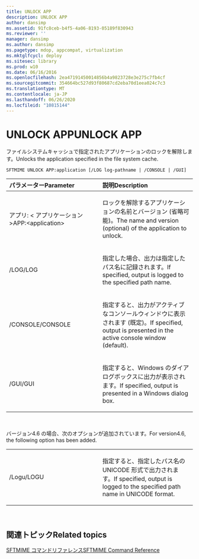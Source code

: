```yaml
---
title: UNLOCK APP
description: UNLOCK APP
author: dansimp
ms.assetid: 91fc8ceb-b4f5-4a06-8193-05189f830943
ms.reviewer: ''
manager: dansimp
ms.author: dansimp
ms.pagetype: mdop, appcompat, virtualization
ms.mktglfcycl: deploy
ms.sitesec: library
ms.prod: w10
ms.date: 06/16/2016
ms.openlocfilehash: 2ea47191450014856b4a9823728e3e275c7fb4cf
ms.sourcegitcommit: 354664bc527d93f80687cd2eba70d1eea024c7c3
ms.translationtype: MT
ms.contentlocale: ja-JP
ms.lasthandoff: 06/26/2020
ms.locfileid: "10815144"
---
```

# <span data-ttu-id="33a6a-103">UNLOCK APP</span><span class="sxs-lookup"><span data-stu-id="33a6a-103">UNLOCK APP</span></span>


<span data-ttu-id="33a6a-104">ファイルシステムキャッシュで指定されたアプリケーションのロックを解除します。</span><span class="sxs-lookup"><span data-stu-id="33a6a-104">Unlocks the application specified in the file system cache.</span></span>

`SFTMIME UNLOCK APP:application [/LOG log-pathname | /CONSOLE | /GUI]`

<table>
<colgroup>
<col width="50%" />
<col width="50%" />
</colgroup>
<thead>
<tr class="header">
<th align="left"><span data-ttu-id="33a6a-105">パラメーター</span><span class="sxs-lookup"><span data-stu-id="33a6a-105">Parameter</span></span></th>
<th align="left"><span data-ttu-id="33a6a-106">説明</span><span class="sxs-lookup"><span data-stu-id="33a6a-106">Description</span></span></th>
</tr>
</thead>
<tbody>
<tr class="odd">
<td align="left"><p><span data-ttu-id="33a6a-107">アプリ: &lt; アプリケーション&gt;</span><span class="sxs-lookup"><span data-stu-id="33a6a-107">APP:&lt;application&gt;</span></span></p></td>
<td align="left"><p><span data-ttu-id="33a6a-108">ロックを解除するアプリケーションの名前とバージョン (省略可能)。</span><span class="sxs-lookup"><span data-stu-id="33a6a-108">The name and version (optional) of the application to unlock.</span></span></p></td>
</tr>
<tr class="even">
<td align="left"><p><span data-ttu-id="33a6a-109">/LOG</span><span class="sxs-lookup"><span data-stu-id="33a6a-109">/LOG</span></span></p></td>
<td align="left"><p><span data-ttu-id="33a6a-110">指定した場合、出力は指定したパス名に記録されます。</span><span class="sxs-lookup"><span data-stu-id="33a6a-110">If specified, output is logged to the specified path name.</span></span></p></td>
</tr>
<tr class="odd">
<td align="left"><p><span data-ttu-id="33a6a-111">/CONSOLE</span><span class="sxs-lookup"><span data-stu-id="33a6a-111">/CONSOLE</span></span></p></td>
<td align="left"><p><span data-ttu-id="33a6a-112">指定すると、出力がアクティブなコンソールウィンドウに表示されます (既定)。</span><span class="sxs-lookup"><span data-stu-id="33a6a-112">If specified, output is presented in the active console window (default).</span></span></p></td>
</tr>
<tr class="even">
<td align="left"><p><span data-ttu-id="33a6a-113">/GUI</span><span class="sxs-lookup"><span data-stu-id="33a6a-113">/GUI</span></span></p></td>
<td align="left"><p><span data-ttu-id="33a6a-114">指定すると、Windows のダイアログボックスに出力が表示されます。</span><span class="sxs-lookup"><span data-stu-id="33a6a-114">If specified, output is presented in a Windows dialog box.</span></span></p></td>
</tr>
</tbody>
</table>

 

<span data-ttu-id="33a6a-115">バージョン4.6 の場合、次のオプションが追加されています。</span><span class="sxs-lookup"><span data-stu-id="33a6a-115">For version4.6, the following option has been added.</span></span>

<table>
<colgroup>
<col width="50%" />
<col width="50%" />
</colgroup>
<tbody>
<tr class="odd">
<td align="left"><p><span data-ttu-id="33a6a-116">/Logu</span><span class="sxs-lookup"><span data-stu-id="33a6a-116">/LOGU</span></span></p></td>
<td align="left"><p><span data-ttu-id="33a6a-117">指定すると、指定したパス名の UNICODE 形式で出力されます。</span><span class="sxs-lookup"><span data-stu-id="33a6a-117">If specified, output is logged to the specified path name in UNICODE format.</span></span></p></td>
</tr>
</tbody>
</table>

 

## <span data-ttu-id="33a6a-118">関連トピック</span><span class="sxs-lookup"><span data-stu-id="33a6a-118">Related topics</span></span>


[<span data-ttu-id="33a6a-119">SFTMIME コマンドリファレンス</span><span class="sxs-lookup"><span data-stu-id="33a6a-119">SFTMIME Command Reference</span></span>](sftmime--command-reference.md)

 

 






